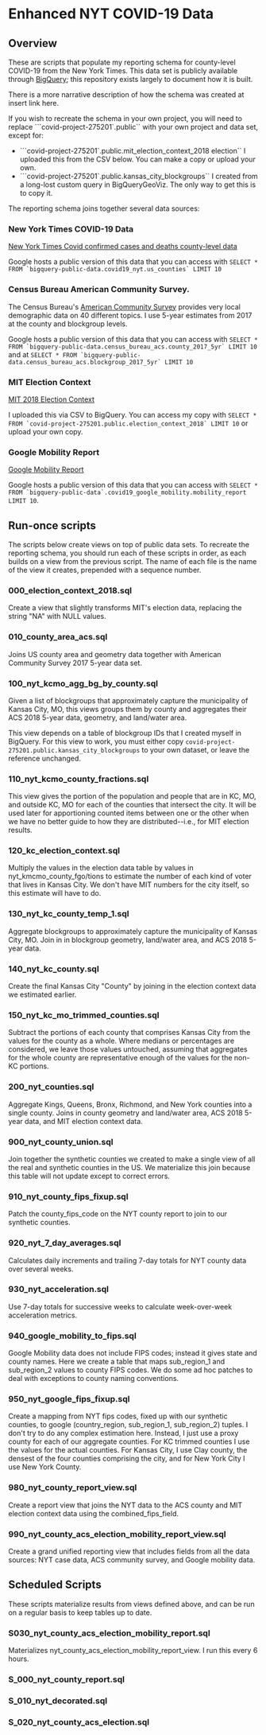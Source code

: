 # Enhanced NYT COVID-19 Data

## Overview

These are scripts that populate my reporting schema for county-level COVID-19 from the New York Times. This data set is publicly available through [BigQuery](https://console.cloud.google.com/bigquery?project=covid-project-275201&page=project); this repository exists largely to document how it is built.

There is a more narrative description of how the schema was created at insert link here.

If you wish to recreate the schema in your own project, you will need to replace ```covid-project-275201`.public`` with your own project and data set, except for:

 * ```covid-project-275201`.public.mit_election_context_2018 election`` I uploaded this from the CSV below. You can make a copy or upload your own.
 * ```covid-project-275201`.public.kansas_city_blockgroups`` I created from a long-lost custom query in BigQueryGeoViz. The only way to get this is to copy it.

The reporting schema joins together several data sources:

### New York Times COVID-19 Data

[New York Times Covid confirmed cases and deaths county-level data](http://https://github.com/nytimes/covid-19-data)

Google hosts a public version of this data that you can access with ``SELECT * FROM `bigquery-public-data.covid19_nyt.us_counties` LIMIT 10``

### Census Bureau American Community Survey.

The Census Bureau's [American Community Survey](https://www.census.gov/programs-surveys/acs) provides very local demographic data on 40 different topics. I use 5-year estimates from 2017 at the county and blockgroup levels.

Google hosts a public version of this data that you can access with ``SELECT * FROM `bigquery-public-data.census_bureau_acs.county_2017_5yr` LIMIT 10`` and at ``SELECT * FROM `bigquery-public-data.census_bureau_acs.blockgroup_2017_5yr` LIMIT 10``

### MIT Election Context

[MIT 2018 Election Context](https://github.com/MEDSL/2018-elections-unoffical/blob/master/election-context-2018.md)

I uploaded this via CSV to BigQuery. You can access my copy with ``SELECT * FROM `covid-project-275201.public.election_context_2018` LIMIT 10`` or upload your own copy.

### Google Mobility Report

[Google Mobility Report](https://www.google.com/covid19/mobility/)

Google hosts a public version of this data that you can access with ``SELECT * FROM `bigquery-public-data`.covid19_google_mobility.mobility_report LIMIT 10``.

## Run-once scripts

The scripts below create views on top of public data sets. To recreate the reporting schema, you should run each of these scripts in order, as each builds on a view from the previous script. The name of each file is the name of the view it creates, prepended with a sequence number.

### 000_election_context_2018.sql

Create a view that slightly transforms MIT's election data, replacing the string "NA" with NULL values.

### 010_county_area_acs.sql

Joins US county area and geometry data together with American Community Survey 2017 5-year data set.

### 100_nyt_kcmo_agg_bg_by_county.sql

Given a list of blockgroups that approximately capture the municipality of Kansas City, MO, this views groups them by county and aggregates their ACS 2018 5-year data, geometry, and land/water area.

This view depends on a table of blockgroup IDs that I created myself in BigQuery. For this view to work, you must either copy `covid-project-275201.public.kansas_city_blockgroups` to your own dataset, or leave the reference unchanged.

### 110_nyt_kcmo_county_fractions.sql

This view gives the portion of the population and people that are in KC, MO, and outside KC, MO for each of the counties that intersect the city. It will be used later for apportioning counted items between one or the other when we have no better guide to how they are distributed--i.e., for MIT election results.

### 120_kc_election_context.sql

Multiply the values in the election data table by values in nyt_kmcmo_county_fgo/tions to estimate the number of each kind of voter that lives in Kansas City. We don't have MIT numbers for the city itself, so this estimate will have to do.

### 130_nyt_kc_county_temp_1.sql

Aggregate blockgroups to approximately capture the municipality of Kansas City, MO. Join in in blockgroup geometry, land/water area, and ACS 2018 5-year data.

### 140_nyt_kc_county.sql

Create the final Kansas City "County" by joining in the election context data we estimated earlier.

### 150_nyt_kc_mo_trimmed_counties.sql

Subtract the portions of each county that comprises Kansas City from the values for the county as a whole. Where medians or percentages are considered, we leave those values untouched, assuming that aggregates for the whole county are representative enough of the values for the non-KC portions.

### 200_nyt_counties.sql

Aggregate Kings, Queens, Bronx, Richmond, and New York counties into a single county. Joins in county geometry and land/water area, ACS 2018 5-year data, and MIT election context data.

### 900_nyt_county_union.sql

Join together the synthetic counties we created to make a single view of all the real and synthetic counties in the US. We materialize this join because this table will not update except to correct errors.

### 910_nyt_county_fips_fixup.sql

Patch the county_fips_code on the NYT county report to join to our synthetic counties.

### 920_nyt_7_day_averages.sql

Calculates daily increments and trailing 7-day totals for NYT county data over several weeks.

### 930_nyt_acceleration.sql

Use 7-day totals for successive weeks to calculate week-over-week acceleration metrics.

### 940_google_mobility_to_fips.sql

Google Mobility data does not include FIPS codes; instead it gives state and county names.
Here we create a table that maps sub_region_1 and sub_region_2 values to county FIPS codes.
We do some ad hoc patches to deal with exceptions to county naming conventions.

### 950_nyt_google_fips_fixup.sql

Create a mapping from NYT fips codes, fixed up with our synthetic counties, to google (country_region, sub_region_1, sub_region_2) tuples. I don't try to do any complex estimation here. Instead, I just use a proxy county for each of our aggregate counties. For KC trimmed counties I use the values for the actual counties. For Kansas City, I use Clay county, the densest of the four counties comprising the city, and for New York City I use New York County.

### 980_nyt_county_report_view.sql

Create a report view that joins the NYT data to the ACS county and MIT election context data using the combined_fips_field.

### 990_nyt_county_acs_election_mobility_report_view.sql

Create a grand unified reporting view that includes fields from all the data sources: NYT case data, ACS community survey, and Google mobility data.

## Scheduled Scripts

These scripts materialize results from views defined above, and can be run on a regular basis to keep tables up to date.

### S030_nyt_county_acs_election_mobility_report.sql

Materializes nyt_county_acs_election_mobility_report_view. I run this every 6 hours.

### S_000_nyt_county_report.sql
### S_010_nyt_decorated.sql
### S_020_nyt_county_acs_election.sql
